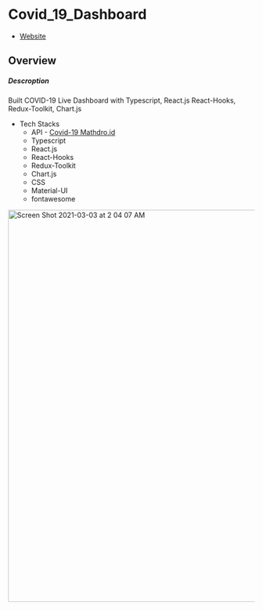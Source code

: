 # Covid_19_Dashboard
- [Website](https://covid-19-dashboard-git-main-yusukeyoshihiro.vercel.app/)
## Overview
##### Descroption
Built COVID-19 Live Dashboard with Typescript, React.js React-Hooks, Redux-Toolkit, Chart.js
  - Tech Stacks
    -  API - [Covid-19 Mathdro.id](https://covid19.mathdro.id/api) 
    -  Typescript
    -  React.js
    -  React-Hooks
    -  Redux-Toolkit
    -  Chart.js
    -  CSS
    -  Material-UI 
    -  fontawesome

<img width="800" alt="Screen Shot 2021-03-03 at 2 04 07 AM" src="https://user-images.githubusercontent.com/58486430/109789067-c8f15e00-7bc4-11eb-9ec5-ab3c7061dd32.png">
